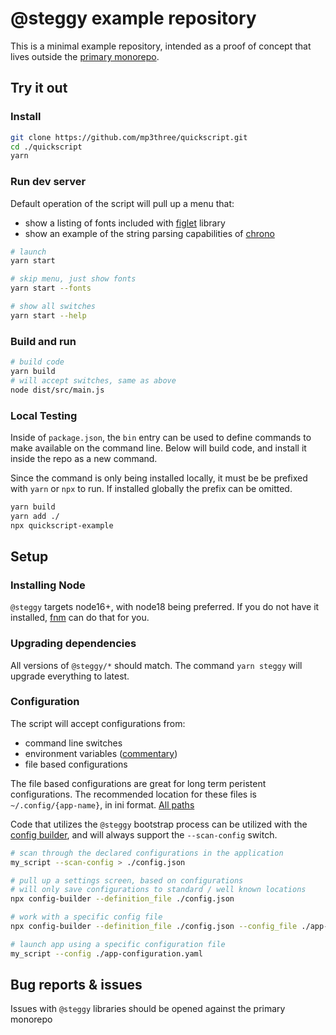 # @steggy example repository

This is a minimal example repository, intended as a proof of concept that lives outside the [primary monorepo](https://github.com/mp3three/steggy).

## Try it out

### Install

```bash
git clone https://github.com/mp3three/quickscript.git
cd ./quickscript
yarn
```

### Run dev server

Default operation of the script will pull up a menu that:

- show a listing of fonts included with [figlet](https://github.com/patorjk/figlet.js/) library
- show an example of the string parsing capabilities of [chrono](https://github.com/wanasit/chrono)

```bash
# launch
yarn start

# skip menu, just show fonts
yarn start --fonts

# show all switches
yarn start --help
```

### Build and run

```bash
# build code
yarn build
# will accept switches, same as above
node dist/src/main.js
```

### Local Testing

Inside of `package.json`, the `bin` entry can be used to define commands to make available on the command line.
Below will build code, and install it inside the repo as a new command.

Since the command is only being installed locally, it must be be prefixed with `yarn` or `npx` to run.
If installed globally the prefix can be omitted.

```bash
yarn build
yarn add ./
npx quickscript-example
```

## Setup

### Installing Node

`@steggy` targets node16+, with node18 being preferred.
If you do not have it installed, [fnm](https://github.com/Schniz/fnm) can do that for you.

### Upgrading dependencies

All versions of `@steggy/*` should match. The command `yarn steggy` will upgrade everything to latest.

### Configuration

The script will accept configurations from:

- command line switches
- environment variables ([commentary](https://github.com/mp3three/steggy/blob/main/libs/boilerplate/src/services/auto-config.service.ts#L219))
- file based configurations

The file based configurations are great for long term peristent configurations.
The recommended location for these files is `~/.config/{app-name}`, in ini format. [All paths](https://github.com/mp3three/steggy/blob/main/libs/boilerplate/src/services/workspace.service.ts#L44)

Code that utilizes the `@steggy` bootstrap process can be utilized with the [config builder](https://www.npmjs.com/package/@steggy/config-builder), and will always support the `--scan-config` switch.

```bash
# scan through the declared configurations in the application
my_script --scan-config > ./config.json

# pull up a settings screen, based on configurations
# will only save configurations to standard / well known locations
npx config-builder --definition_file ./config.json

# work with a specific config file
npx config-builder --definition_file ./config.json --config_file ./app-configuration.yaml

# launch app using a specific configuration file
my_script --config ./app-configuration.yaml
```

## Bug reports & issues

Issues with `@steggy` libraries should be opened against the primary monorepo
